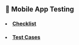 ## :iphone: Mobile App Testing
### <li> [Checklist](https://docs.google.com/spreadsheets/d/1HyCLXSCEZxgCjpSnNzh5zfwutAajOXJJnBX_HfSSTmo/edit?usp=sharing)
### <li> [Test Cases](https://github.com/daryam1408/mobile/blob/main/Test%20Cases%20-%20Mobile%20App%20Testing.pdf)
